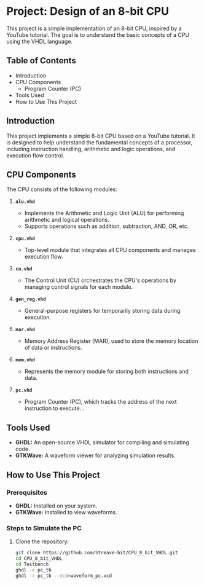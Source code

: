 # Project: Design of an 8-bit CPU

This project is a simple implementation of an 8-bit CPU, inspired by a YouTube tutorial. The goal is to understand the basic concepts of a CPU using the VHDL language.

## Table of Contents
- Introduction
- CPU Components
  - Program Counter (PC)
- Tools Used
- How to Use This Project

## Introduction
This project implements a simple 8-bit CPU based on a YouTube tutorial. It is designed to help understand the fundamental concepts of a processor, including instruction handling, arithmetic and logic operations, and execution flow control.

## CPU Components
The CPU consists of the following modules:
1. **`alu.vhd`**  
   - Implements the Arithmetic and Logic Unit (ALU) for performing arithmetic and logical operations.  
   - Supports operations such as addition, subtraction, AND, OR, etc.

2. **`cpu.vhd`**  
   - Top-level module that integrates all CPU components and manages execution flow.  

3. **`cu.vhd`**  
   - The Control Unit (CU) orchestrates the CPU's operations by managing control signals for each module.  

4. **`gen_reg.vhd`**  
   - General-purpose registers for temporarily storing data during execution.  

5. **`mar.vhd`**  
   - Memory Address Register (MAR), used to store the memory location of data or instructions.  

6. **`mem.vhd`**  
   - Represents the memory module for storing both instructions and data.  

7. **`pc.vhd`**  
   - Program Counter (PC), which tracks the address of the next instruction to execute. .


## Tools Used
- **GHDL:** An open-source VHDL simulator for compiling and simulating code.
- **GTKWave:** A waveform viewer for analyzing simulation results.

## How to Use This Project

### Prerequisites
- **GHDL:** Installed on your system.
- **GTKWave:** Installed to view waveforms.

### Steps to Simulate the PC
1. Clone the repository:
   ```bash
   git clone https://github.com/Streave-bit/CPU_8_bit_VHDL.git
   cd CPU_8_bit_VHDL
   cd Testbench
   ghdl -e pc_tb
   ghdl -r pc_tb --vcd=waveform_pc.vcd
